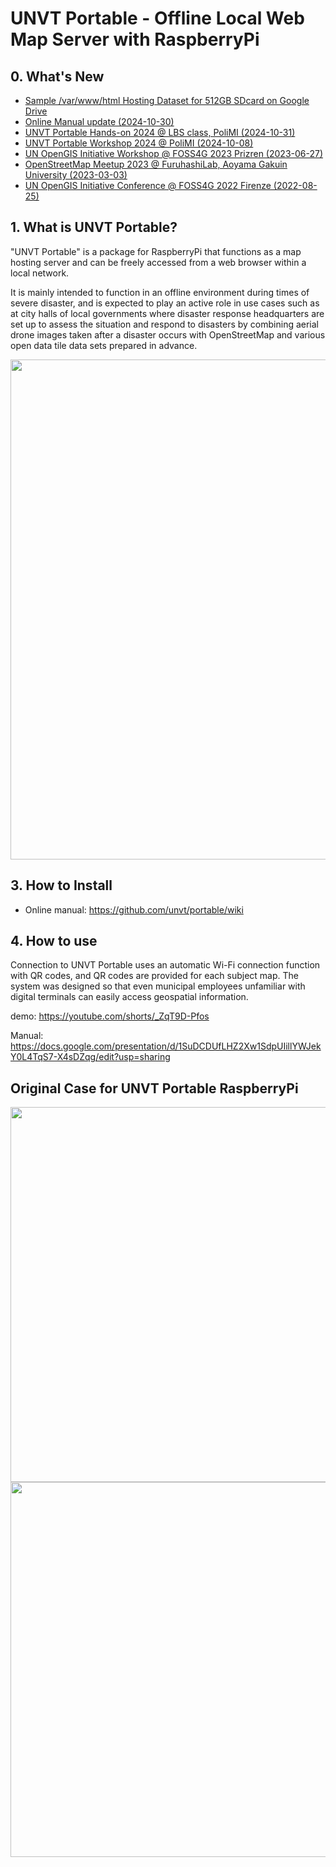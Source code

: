 # UNVT Portable - Offline Local Web Map Server with RaspberryPi

## 0. What's New
 * [Sample /var/www/html Hosting Dataset for 512GB SDcard on Google Drive](https://drive.google.com/drive/folders/171qG6YwVy74rYSq4XKxUlvR-qO8vmpJF?usp=drive_link)
 * [Online Manual update (2024-10-30)](https://github.com/unvt/portable/wiki)
 * [UNVT Portable Hands-on 2024 @ LBS class, PoliMI (2024-10-31)](https://github.com/unvt/portable/issues/38)
 * [UNVT Portable Workshop 2024 @ PoliMI (2024-10-08)](https://github.com/unvt/portable/issues/29)
 * [UN OpenGIS Initiative Workshop @ FOSS4G 2023 Prizren (2023-06-27)](https://github.com/unvt/portable/issues/23)
 * [OpenStreetMap Meetup 2023 @ FuruhashiLab, Aoyama Gakuin University (2023-03-03)](https://github.com/unvt/portable/issues/16)
 * [UN OpenGIS Initiative Conference @ FOSS4G 2022 Firenze (2022-08-25)](https://github.com/unvt/portable/issues/1)

## 1. What is UNVT Portable?

"UNVT Portable" is a package for RaspberryPi that functions as a map hosting server and can be freely accessed from a web browser within a local network.

It is mainly intended to function in an offline environment during times of severe disaster, and is expected to play an active role in use cases such as at city halls of local governments where disaster response headquarters are set up to assess the situation and respond to disasters by combining aerial drone images taken after a disaster occurs with OpenStreetMap and various open data tile data sets prepared in advance.

<img src="https://github.com/unvt/portable/blob/main/assets/img/UNVTportable_flow.png?raw=true" width="800" >


## 3. How to Install
* Online manual: https://github.com/unvt/portable/wiki


## 4. How to use

Connection to UNVT Portable uses an automatic Wi-Fi connection function with QR codes, and QR codes are provided for each subject map.
The system was designed so that even municipal employees unfamiliar with digital terminals can easily access geospatial information.

demo:
https://youtube.com/shorts/_ZqT9D-Pfos

Manual:
https://docs.google.com/presentation/d/1SuDCDUfLHZ2Xw1SdpUIillYWJekY0L4TqS7-X4sDZqg/edit?usp=sharing


## Original Case for UNVT Portable RaspberryPi
<img src="https://user-images.githubusercontent.com/416977/74690710-79dbc380-5223-11ea-9032-6dfe028c593e.jpg" width="600" >
<img src="https://user-images.githubusercontent.com/416977/75513899-82a97200-5a39-11ea-9065-26a139910b69.jpg" width="600" >

